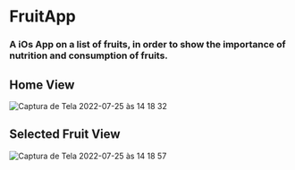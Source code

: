 # FruitApp
### A iOs App on a list of fruits, in order to show the importance of nutrition and consumption of fruits.

## Home View
![Captura de Tela 2022-07-25 às 14 18 32](https://user-images.githubusercontent.com/51249599/180836936-0ff43283-793c-487d-86ca-af2090c0c913.png)

## Selected Fruit View
![Captura de Tela 2022-07-25 às 14 18 57](https://user-images.githubusercontent.com/51249599/180836947-69479afc-15d0-493e-bffa-cd35af87e8a2.png)
